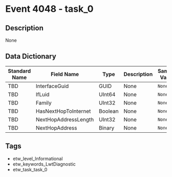 # Event 4048 - task_0

## Description
None

## Data Dictionary
|Standard Name|Field Name|Type|Description|Sample Value|
|---|---|---|---|---|
|TBD|InterfaceGuid|GUID|None|`None`|
|TBD|IfLuid|UInt64|None|`None`|
|TBD|Family|UInt32|None|`None`|
|TBD|HasNextHopToInternet|Boolean|None|`None`|
|TBD|NextHopAddressLength|UInt32|None|`None`|
|TBD|NextHopAddress|Binary|None|`None`|

## Tags
* etw_level_Informational
* etw_keywords_LwtDiagnostic
* etw_task_task_0